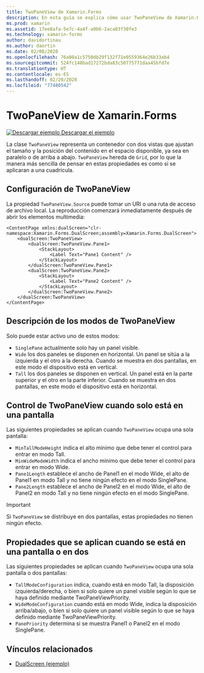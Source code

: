 ```yaml
---
title: TwoPaneView de Xamarin.Forms
description: En esta guía se explica cómo usar TwoPaneView de Xamarin.Forms para optimizar la experiencia de la aplicación para dispositivos de doble pantalla como Surface Duo y Surface Neo.
ms.prod: xamarin
ms.assetid: 17ee8afa-5e7c-4a4f-a9b6-2aca03f30fe3
ms.technology: xamarin-forms
author: davidortinau
ms.author: daortin
ms.date: 02/08/2020
ms.openlocfilehash: 76a80a1c5750db29f132f71e0559364e26b33ab4
ms.sourcegitcommit: 524fc148bad17272bda83c50775771daa45bfd7e
ms.translationtype: HT
ms.contentlocale: es-ES
ms.lasthandoff: 02/20/2020
ms.locfileid: "77480542"
---
```

# <a name="xamarinforms-twopaneview"></a>TwoPaneView de Xamarin.Forms

[![Descargar ejemplo](~/media/shared/download.png) Descargar el ejemplo](https://github.com/xamarin/xamarin-forms-samples/tree/pre-release/UserInterface/DualScreenDemos)

La clase `TwoPaneView` representa un contenedor con dos vistas que ajustan el tamaño y la posición del contenido en el espacio disponible, ya sea en paralelo o de arriba a abajo. `TwoPaneView` hereda de `Grid`, por lo que la manera más sencilla de pensar en estas propiedades es como si se aplicaran a una cuadrícula.

## <a name="set-up-twopaneview"></a>Configuración de TwoPaneView

La propiedad `TwoPaneView.Source` puede tomar un URI o una ruta de acceso de archivo local. La reproducción comenzará inmediatamente después de abrir los elementos multimedia:

```xaml
<ContentPage xmlns:dualScreen="clr-namespace:Xamarin.Forms.DualScreen;assembly=Xamarin.Forms.DualScreen">
    <dualScreen:TwoPaneView>
        <dualScreen:TwoPaneView.Pane1>
            <StackLayout>
                <Label Text="Pane1 Content" />
            </StackLayout>
        </dualScreen:TwoPaneView.Pane1>
        <dualScreen:TwoPaneView.Pane2>
            <StackLayout>
                <Label Text="Pane2 Content" />
            </StackLayout>
        </dualScreen:TwoPaneView.Pane2>
    </dualScreen:TwoPaneView>
</ContentPage>
```

## <a name="understand-twopaneview-modes"></a>Descripción de los modos de TwoPaneView

Solo puede estar activo uno de estos modos:

- `SinglePane` actualmente solo hay un panel visible.
- `Wide` los dos paneles se disponen en horizontal. Un panel se sitúa a la izquierda y el otro a la derecha. Cuando se muestra en dos pantallas, en este modo el dispositivo está en vertical.
- `Tall` los dos paneles se disponen en vertical. Un panel está en la parte superior y el otro en la parte inferior. Cuando se muestra en dos pantallas, en este modo el dispositivo está en horizontal.

## <a name="control-twopaneview-when-its-only-on-one-screen"></a>Control de TwoPaneView cuando solo está en una pantalla

Las siguientes propiedades se aplican cuando `TwoPaneView` ocupa una sola pantalla:

- `MinTallModeHeight` indica el alto mínimo que debe tener el control para entrar en modo Tall.
- `MinWideModeWidth` indica el ancho mínimo que debe tener el control para entrar en modo Wide.
- `Pane1Length` establece el ancho de Panel1 en el modo Wide, el alto de Panel1 en modo Tall y no tiene ningún efecto en el modo SinglePane.
- `Pane2Length` establece el ancho de Panel2 en el modo Wide, el alto de Panel2 en modo Tall y no tiene ningún efecto en el modo SinglePane.

> [!IMPORTANT]
> Si `TwoPaneView` se distribuye en dos pantallas, estas propiedades no tienen ningún efecto.

## <a name="properties-that-apply-when-on-one-screen-or-two"></a>Propiedades que se aplican cuando se está en una pantalla o en dos

Las siguientes propiedades se aplican cuando `TwoPaneView` ocupa una sola pantalla o dos pantallas:

- `TallModeConfiguration` indica, cuando está en modo Tall, la disposición izquierda/derecha, o bien si solo quiere un panel visible según lo que se haya definido mediante TwoPaneViewPriority.
- `WideModeConfiguration` cuando está en modo Wide, indica la disposición arriba/abajo, o bien si solo quiere un panel visible según lo que se haya definido mediante TwoPaneViewPriority.
- `PanePriority` determina si se muestra Panel1 o Panel2 en el modo SinglePane.

## <a name="related-links"></a>Vínculos relacionados

- [DualScreen (ejemplo)](https://github.com/xamarin/xamarin-forms-samples/tree/pre-release/UserInterface/DualScreenDemos)
